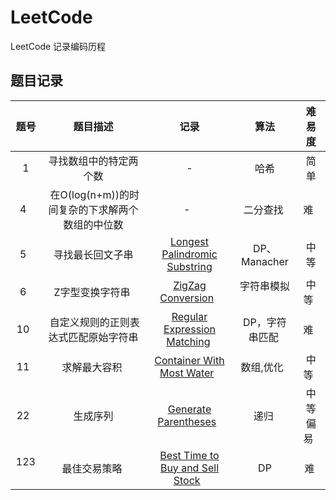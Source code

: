 # LeetCode
LeetCode 记录编码历程

题目记录
--------

| 题号  | 题目描述 | 记录 | 算法 | 难易度|
|:--------:|:--------:|:--------:|:--------:|:--------:|
| 1   | 寻找数组中的特定两个数   | -   | 哈希   | 简单   |
| 4   |  在O(log(n+m))的时间复杂的下求解两个数组的中位数  | -   | 二分查找  | 难   |
| 5   | 寻找最长回文子串 |[Longest Palindromic Substring](/5.最长回文子串/)| DP、Manacher|中等|
| 6   | Z字型变换字符串   | [ZigZag Conversion](/6.ZigZag变换/)   | 字符串模拟   | 中等   |
| 10   |  自定义规则的正则表达式匹配原始字符串  | [Regular Expression Matching](/10.正则表达式匹配/)  | DP，字符串匹配  | 难   |
| 11   | 求解最大容积   | [Container With Most Water](/11.求解最大容积/)   | 数组,优化   | 中等   |
| 22   | 生成序列 | [Generate Parentheses](/22.序列生成/)   | 递归  | 中等偏易   |
| 123  | 最佳交易策略   | [Best Time to Buy and Sell Stock](/123.股票买卖/)   | DP | 难  |
